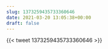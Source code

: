```yaml
---
slug: 1373259435733360646
date: 2021-03-20 13:05:38+00:00
draft: false
---
```


{{< tweet 1373259435733360646 >}}
